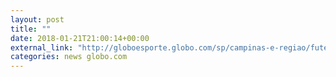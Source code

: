 ```yaml
---
layout: post
title: ""
date: 2018-01-21T21:00:14+00:00
external_link: "http://globoesporte.globo.com/sp/campinas-e-regiao/futebol/campeonato-paulista/jogo/21-01-2018/ponte-preta-linense/"
categories: news globo.com
---
```

